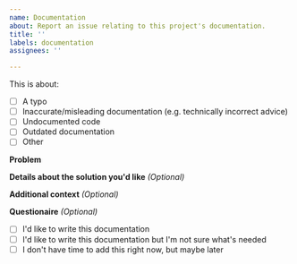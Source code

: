 ```yaml
---
name: Documentation
about: Report an issue relating to this project's documentation.
title: ''
labels: documentation
assignees: ''

---
```


<!-- Please only include one item in each issue! -->

This is about:
- [ ] A typo 
- [ ] Inaccurate/misleading documentation (e.g. technically incorrect advice)
- [ ] Undocumented code
- [ ] Outdated documentation
- [ ] Other

**Problem**
<!-- PLEASE INCLUDE A WAY TO LOCATE WHERE THE ISSUE IS, e.g.
 - A Github link to the text
 - The filename and line number
 - An excerpt from the docs that someone could use text search to locate
-->
<!-- What's wrong? -->

<!-- EXAMPLES FOR TYPOS: -->
<!-- e.g. There's a typo in the documentation about the `html!` macro. 
It's in the word on line 14 column 5 in file "..." Here's a link to the text on Github "https://github.com/..." -->
<!-- e.g. There's a typo in this sentence "..." on the webpage "https://yew.rs/..." -->

<!-- EXAMPLES FOR MISLEADING DOCS -->
<!-- e.g. The sentence "..." implies "..." but this is misleading because it might cause someone 
to think "..." which is wrong. -->

<!-- EXAMPLES FOR MISSING DOCS -->
<!-- e.g. There's no API documentation for the console service. -->
<!-- e.g. There's no documentation on yew.rs for the console service. -->

<!-- EXAMPLES FOR OUTDATED DOCS -->
<!-- e.g. The documentation about the `html!` macro was written for a previous version of Yew and should be updated. -->

**Details about the solution you'd like** _(Optional)_

**Additional context** _(Optional)_
<!-- e.g. examples of similar documentation which is of high quality -->

**Questionaire** _(Optional)_
- [ ] I'd like to write this documentation
- [ ] I'd like to write this documentation but I'm not sure what's needed
- [ ] I don't have time to add this right now, but maybe later
